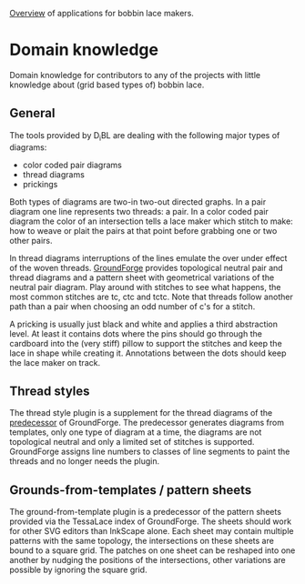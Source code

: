 [Overview](https://d-bl.github.io/) of applications for bobbin lace makers.


Domain knowledge
================

Domain knowledge for contributors to any of the projects with little knowledge about (grid based types of) bobbin lace.

## General

The tools provided by D<sub>i</sub>BL are dealing with the following major types of diagrams:

* color coded pair diagrams
* thread diagrams
* prickings

Both types of diagrams are two-in two-out directed graphs. In a pair diagram one line represents two threads: a pair. In a color coded pair diagram the color of an intersection tells a lace maker which stitch to make: how to weave or plait the pairs at that point before grabbing one or two other pairs.

In thread diagrams interruptions of the lines emulate the over under effect of the woven threads. [GroundForge](https://d-bl.github.io/GroundForge/) provides topological neutral pair and thread diagrams and a pattern sheet with geometrical variations of the neutral pair diagram. Play around with stitches to see what happens, the most common stitches are tc, ctc and tctc. Note that threads follow another path than a pair when choosing an odd number of c's for a stitch.

A pricking is usually just black and white and applies a third abstraction level. At least it contains dots where the pins should go through the cardboard into the (very stiff) pillow to support the stitches and keep the lace in shape while creating it. Annotations between the dots should keep the lace maker on track.

## Thread styles

The thread style plugin is a supplement for the thread diagrams of the [predecessor](http://jo-pol.github.io/DiBL/grounds/) of GroundForge. The predecessor generates diagrams from templates, only one type of diagram at a time, the diagrams are not topological neutral and only a limited set of stitches is supported. GroundForge assigns line numbers to classes of line segments to paint the threads and no longer needs the plugin.

## Grounds-from-templates / pattern sheets

The ground-from-template plugin is a predecessor of the pattern sheets provided via the TessaLace index of GroundForge. The sheets should work for other SVG editors than InkScape alone. Each sheet may contain multiple patterns with the same topology, the intersections on these sheets are bound to a square grid. The patches on one sheet can be reshaped into one another by nudging the positions of the intersections, other variations are possible by ignoring the square grid.
